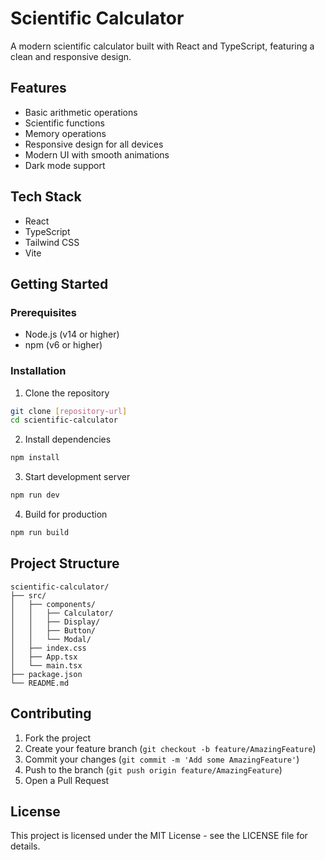 # Scientific Calculator

A modern scientific calculator built with React and TypeScript, featuring a clean and responsive design.

## Features

- Basic arithmetic operations
- Scientific functions
- Memory operations
- Responsive design for all devices
- Modern UI with smooth animations
- Dark mode support

## Tech Stack

- React
- TypeScript
- Tailwind CSS
- Vite

## Getting Started

### Prerequisites

- Node.js (v14 or higher)
- npm (v6 or higher)

### Installation

1. Clone the repository
```bash
git clone [repository-url]
cd scientific-calculator
```

2. Install dependencies
```bash
npm install
```

3. Start development server
```bash
npm run dev
```

4. Build for production
```bash
npm run build
```

## Project Structure

```
scientific-calculator/
├── src/
│   ├── components/
│   │   ├── Calculator/
│   │   ├── Display/
│   │   ├── Button/
│   │   └── Modal/
│   ├── index.css
│   ├── App.tsx
│   └── main.tsx
├── package.json
└── README.md
```

## Contributing

1. Fork the project
2. Create your feature branch (`git checkout -b feature/AmazingFeature`)
3. Commit your changes (`git commit -m 'Add some AmazingFeature'`)
4. Push to the branch (`git push origin feature/AmazingFeature`)
5. Open a Pull Request

## License

This project is licensed under the MIT License - see the LICENSE file for details. 